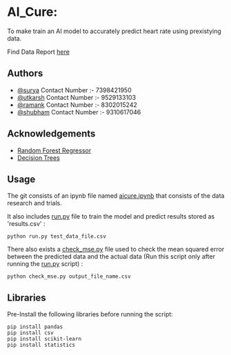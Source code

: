 
# AI_Cure:

To make train an AI model to accurately predict heart rate using prexistying data.

Find Data Report [here](https://drive.google.com/file/d/19PDXXyktyS61Yj22m1K6jeab9kYmFX8n/view?usp=drive_link)


## Authors

- [@surya](https://github.com/surya-0704)  Contact Number :- 7398421950
- [@utkarsh](https://github.com/Utkarshgupta56)  Contact Number :- 9529133103
- [@ramank](https://github.com/profresher149)  Contact Number :- 8302015242
- [@shubham](https://github.com/freeradical077)  Contact Number :- 9310617046
 



## Acknowledgements

 - [Random Forest Regressor](https://scikit-learn.org/stable/modules/generated/sklearn.ensemble.RandomForestRegressor.html)
 - [Decision Trees](https://scikit-learn.org/stable/modules/tree.html)


## Usage

The git consists of an ipynb file named [aicure.ipynb](https://github.com/surya-0704/aicure_DoctorDoom/blob/main/aicure.ipynb) that consists of the data research and trials.

It also includes [run.py](https://github.com/surya-0704/aicure_DoctorDoom/blob/main/run.py) file to train the model and predict results stored as 'results.csv' :

```
python run.py test_data_file.csv
```
There also exists a [check_mse.py](https://github.com/surya-0704/aicure_DoctorDoom/blob/main/check_mse.py) file used to check the mean squared error between the predicted data and the actual data (Run this script only after running the [run.py](https://github.com/surya-0704/aicure_DoctorDoom/blob/main/run.py) script) :

```
python check_mse.py output_file_name.csv
```


## Libraries

Pre-Install the following libraries before running the script:

```{python}
pip install pandas
pip install csv
pip install scikit-learn
pip install statistics
```

